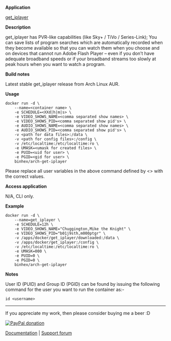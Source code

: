**Application**

[get_iplayer](http://www.infradead.org/get_iplayer/html/get_iplayer.html)

**Description**

get_iplayer has PVR-like capabilities (like Sky+ / TiVo / Series-Link); You can save lists of program searches which are automatically recorded when they become available so that you can watch them when you choose and on devices that cannot run Adobe Flash Player – even if you don’t have adequate broadband speeds or if your broadband streams too slowly at peak hours when you want to watch a program.

**Build notes**

Latest stable get_iplayer release from Arch Linux AUR.

**Usage**
```
docker run -d \
    --name=<container name> \
    -e SCHEDULE=<XXd|h|m|s> \
    -e VIDEO_SHOWS_NAME=<comma separated show names> \
    -e VIDEO_SHOWS_PID=<comma separated show pid's> \
    -e AUDIO_SHOWS_NAME=<comma separated show names> \
    -e AUDIO_SHOWS_PID=<comma separated show pid's> \
    -v <path for data files>:/data \
    -v <path for config files>:/config \
    -v /etc/localtime:/etc/localtime:ro \
    -e UMASK=<umask for created files> \
    -e PUID=<uid for user> \
    -e PGID=<gid for user> \
    binhex/arch-get-iplayer
```

Please replace all user variables in the above command defined by <> with the correct values.

**Access application**

N/A, CLI only.

**Example**
```
docker run -d \
    --name=get_iplayer \
    -e SCHEDULE=12h \
    -e VIDEO_SHOWS_NAME="Chuggington,Mike the Knight" \
    -e VIDEO_SHOWS_PID="b01j9sth,m000ptgr" \
    -v /apps/docker/get_iplayer/downloaded:/data \
    -v /apps/docker/get_iplayer:/config \
    -v /etc/localtime:/etc/localtime:ro \
    -e UMASK=000 \
    -e PUID=0 \
    -e PGID=0 \
    binhex/arch-get-iplayer
```

**Notes**

User ID (PUID) and Group ID (PGID) can be found by issuing the following command for the user you want to run the container as:-

```
id <username>
```
___
If you appreciate my work, then please consider buying me a beer  :D

[![PayPal donation](https://www.paypal.com/en_US/i/btn/btn_donate_SM.gif)](https://www.paypal.com/cgi-bin/webscr?cmd=_s-xclick&hosted_button_id=MM5E27UX6AUU4)

[Documentation](https://github.com/binhex/documentation) | [Support forum](http://forums.unraid.net/index.php?topic=45838.0)